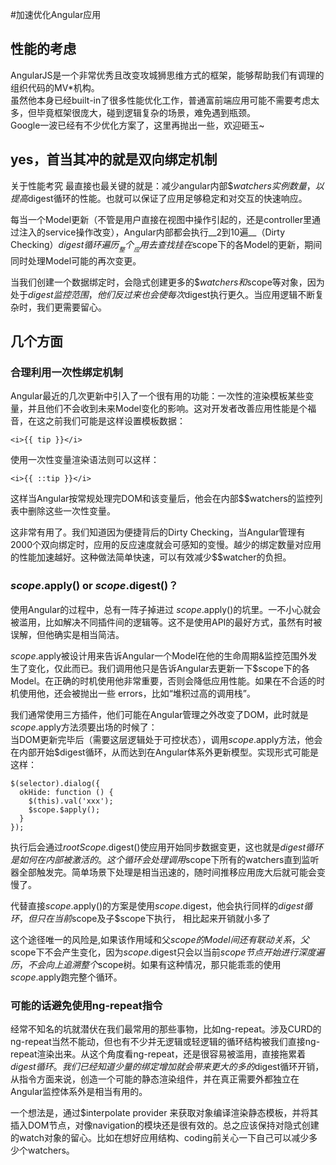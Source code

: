 #加速优化Angular应用

## 性能的考虑

AngularJS是一个非常优秀且改变攻城狮思维方式的框架，能够帮助我们有调理的组织代码的MV*机构。    
虽然他本身已经built-in了很多性能优化工作，普通富前端应用可能不需要考虑太多，但毕竟框架很庞大，碰到逻辑复杂的场景，难免遇到瓶颈。   
Google一波已经有不少优化方案了，这里再抛出一些，欢迎砸玉~

## yes，首当其冲的就是双向绑定机制

关于性能考究 最直接也最关键的就是：减少angular内部$$watchers实例数量，以提高$digest循环的性能。也就可以保证了应用足够稳定和对交互的快速响应。

每当一个Model更新（不管是用户直接在视图中操作引起的，还是controller里通过注入的service操作改变），Angular内部都会执行__2到10遍__（Dirty Checking）$digest循环遍历__整个__应用去查找挂在$scope下的各Model的更新，期间同时处理Model可能的再次变更。

当我们创建一个数据绑定时，会隐式创建更多的$$watchers和$scope等对象，因为处于$digest监控范围，他们反过来也会使每次$digest执行更久。当应用逻辑不断复杂时，我们更需要留心。

## 几个方面

### 合理利用一次性绑定机制

Angular最近的几次更新中引入了一个很有用的功能：一次性的渲染模板某些变量，并且他们不会收到未来Model变化的影响。这对开发者改善应用性能是个福音，在这之前我们可能是这样设置模板数据：

```
<i>{{ tip }}</i>
```
使用一次性变量渲染语法则可以这样：

```
<i>{{ ::tip }}</i>
```

这样当Angular按常规处理完DOM和该变量后，他会在内部$$watchers的监控列表中删除这些一次性变量。

这非常有用了。我们知道因为便捷背后的Dirty Checking，当Angular管理有2000个双向绑定时，应用的反应速度就会可感知的变慢。越少的绑定数量对应用的性能加速越好。这种做法简单快速，可以有效减少$$watcher的负担。

### $scope.$apply() or $scope.$digest()？

使用Angular的过程中，总有一阵子掉进过 $scope.$apply()的坑里。一不小心就会被滥用，比如解决不同插件间的逻辑等。这不是使用API的最好方式，虽然有时被误解，但他确实是相当简洁。

$scope.$apply被设计用来告诉Angular一个Model在他的生命周期&监控范围外发生了变化，仅此而已。我们调用他只是告诉Angular去更新一下$scope下的各Model。在正确的时机使用他非常重要，否则会降低应用性能。如果在不合适的时机使用他，还会被抛出一些 errors，比如“堆积过高的调用栈”。

我们通常使用三方插件，他们可能在Angular管理之外改变了DOM，此时就是$scope.$apply方法须要出场的时候了：    
当DOM更新完毕后（需要这层逻辑处于可控状态），调用$scope.$apply方法，他会在内部开始$digest循环，从而达到在Angular体系外更新模型。实现形式可能是这样：
```
$(selector).dialog({
  okHide: function () {
    $(this).val('xxx');
    $scope.$apply();
  }
});
```
执行后会通过$rootScope.$digest()使应用开始同步数据变更，这也就是$digest循环是如何在内部被激活的。这个循环会处理调用$scope下所有的watchers直到监听器全部触发完。简单场景下处理是相当迅速的，随时间推移应用庞大后就可能会变慢了。

代替直接$scope.$apply()的方案是使用$scope.$digest，他会执行同样的$digest循环，但只在当前$scope及子$scope下执行， 相比起来开销就小多了 

这个途径唯一的风险是,如果该作用域和父$scope的Model间还有联动关系，父$scope下不会产生变化，因为$scope.$digest只会以当前$scope节点开始进行深度遍历，不会向上追溯整个$scope树。如果有这种情况，那只能乖乖的使用$scope.$apply跑完整个循环。

### 可能的话避免使用ng-repeat指令

经常不知名的坑就潜伏在我们最常用的那些事物，比如ng-repeat。涉及CURD的ng-repeat当然不能动，但也有不少并无逻辑或轻逻辑的循环结构被我们直接ng-repeat渲染出来。从这个角度看ng-repeat，还是很容易被滥用，直接拖累着$digest循环。
我们已经知道少量的绑定增加就会带来更大的多的$digest循环开销，从指令方面来说，创造一个可能的静态渲染组件，并在真正需要外都独立在Angular监控体系外是相当有用的。

一个想法是，通过$interpolate provider 来获取对象编译渲染静态模板，并将其插入DOM节点，对像navigation的模块还是很有效的。总之应该保持对隐式创建的watch对象的留心。比如在想好应用结构、coding前关心一下自己可以减少多少个watchers。
